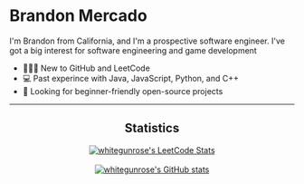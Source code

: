 # Brandon Mercado

I'm Brandon from California, and I'm a prospective software engineer. I've got a big interest for software engineering and game development 


- 👨🏻‍🎓 New to GitHub and LeetCode
- 💻 Past experince with Java, JavaScript, Python, and C++
- 🔎 Looking for beginner-friendly open-source projects

-----
<div align=center id=stats>
<h2>Statistics</h2>

[![whitegunrose's LeetCode Stats](https://leetcode-stats.vercel.app/api?username=whitegunrose&theme=Dark)](https://github.com/JeremyTsaii/leetcode-stats) <br> <br>  [![whitegunrose's GitHub stats](https://github-readme-stats.vercel.app/api?username=whitegunrose&theme=dark)](https://github.com/whitegunrose/github-readme-stats)  

</div>
<!-- -
- 👀 I’m interested in game developement and software engineering
- 🌱 I’m currently learning python and c++
- 💞️ I’m looking to collaborate on ...
- 📫 How to reach me ... --->

<!---
whitegunrose/whitegunrose is a ✨ special ✨ repository because its `README.md` (this file) appears on your GitHub profile.
You can click the Preview link to take a look at your changes.
--->
